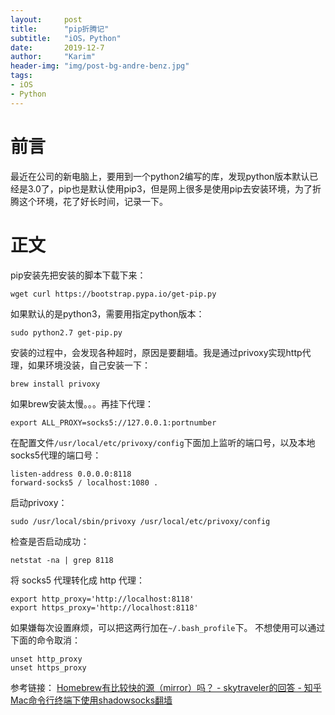 ```yaml
---
layout:     post
title:      "pip折腾记"
subtitle:   "iOS，Python"
date:       2019-12-7
author:     "Karim"
header-img: "img/post-bg-andre-benz.jpg"
tags:
- iOS
- Python
---
```


# 前言  

最近在公司的新电脑上，要用到一个python2编写的库，发现python版本默认已经是3.0了，pip也是默认使用pip3，但是网上很多是使用pip去安装环境，为了折腾这个环境，花了好长时间，记录一下。  

# 正文  
pip安装先把安装的脚本下载下来：  
```shell
wget curl https://bootstrap.pypa.io/get-pip.py
```  
如果默认的是python3，需要用指定python版本：  
```shell
sudo python2.7 get-pip.py
```  
安装的过程中，会发现各种超时，原因是要翻墙。我是通过privoxy实现http代理，如果环境没装，自己安装一下：
```shell
brew install privoxy
```  

如果brew安装太慢。。。再挂下代理：
```
export ALL_PROXY=socks5://127.0.0.1:portnumber
```

在配置文件`/usr/local/etc/privoxy/config`下面加上监听的端口号，以及本地socks5代理的端口号：
```
listen-address 0.0.0.0:8118
forward-socks5 / localhost:1080 .
```
启动privoxy：
```shell
sudo /usr/local/sbin/privoxy /usr/local/etc/privoxy/config
```
检查是否启动成功：  
```shell
netstat -na | grep 8118
```
将 socks5 代理转化成 http 代理：
```shell
export http_proxy='http://localhost:8118'
export https_proxy='http://localhost:8118'
```
如果嫌每次设置麻烦，可以把这两行加在`~/.bash_profile`下。
不想使用可以通过下面的命令取消：  
```shell
unset http_proxy
unset https_proxy
```


参考链接：
[Homebrew有比较快的源（mirror）吗？ - skytraveler的回答 - 知乎](https://www.zhihu.com/question/31360766/answer/149140490)
[Mac命令行终端下使用shadowsocks翻墙](https://double-c.github.io/2018/10/17/mac-ss-cmd/index.html)